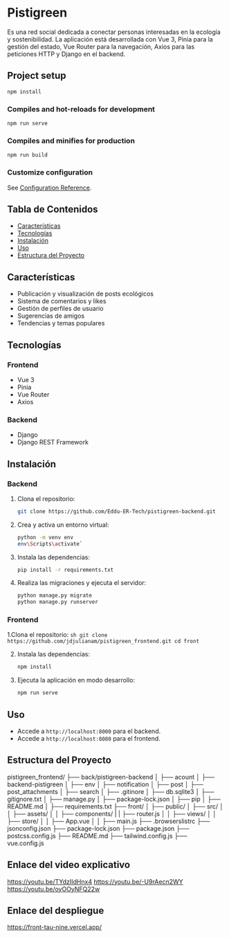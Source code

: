 # Pistigreen

Es una red social dedicada a conectar personas interesadas en la ecología y sostenibilidad. La aplicación está desarrollada con Vue 3, Pinia para la gestión del estado, Vue Router para la navegación, Axios para las peticiones HTTP y Django en el backend.

## Project setup
```
npm install
```

### Compiles and hot-reloads for development
```
npm run serve
```

### Compiles and minifies for production
```
npm run build
```

### Customize configuration
See [Configuration Reference](https://cli.vuejs.org/config/).




## Tabla de Contenidos
- [Características](#características)
- [Tecnologías](#tecnologías)
- [Instalación](#instalación)
- [Uso](#uso)
- [Estructura del Proyecto](#estructura-del-proyecto)


## Características
- Publicación y visualización de posts ecológicos
- Sistema de comentarios y likes
- Gestión de perfiles de usuario
- Sugerencias de amigos
- Tendencias y temas populares

## Tecnologías
### Frontend
- Vue 3
- Pinia
- Vue Router
- Axios

### Backend
- Django
- Django REST Framework

## Instalación
### Backend
1. Clona el repositorio:
    ```sh
    git clone https://github.com/Eddu-ER-Tech/pistigreen-backend.git
    
    ```

2. Crea y activa un entorno virtual:
    ```sh
    python -m venv env
   env\Scripts\activate`
    ```

3. Instala las dependencias:
    ```sh
    pip install -r requirements.txt
    ```

4. Realiza las migraciones y ejecuta el servidor:
    ```sh
    python manage.py migrate
    python manage.py runserver
    ```

### Frontend
1.Clona el repositorio:
     ```sh
    git clone https://github.com/jdjulianam/pistigreen_frontend.git
    cd front
    ```

2. Instala las dependencias:
    ```sh
    npm install
    ```

3. Ejecuta la aplicación en modo desarrollo:
    ```sh
    npm run serve
    ```

## Uso
- Accede a `http://localhost:8000` para el backend.
- Accede a `http://localhost:8080` para el frontend.

## Estructura del Proyecto

pistigreen_frontend/
├── back/pistigreen-backend
│ ├── acount
│ ├── backend-pistigreen
│ ├── env
│ ├── notification
│ ├── post
│ ├── post_attachments
│ ├── search
│ ├── .gitinore
│ ├── db.sqlite3
│ ├── gitignore.txt
│ ├── manage.py
│ ├── package-lock.json
│ ├── pip
│ ├── README.md
│ ├── requirements.txt
├── front/
│ ├── public/
│ ├── src/
│ │ ├── assets/
│ │ ├── components/
| | ├── router.js
│ │ ├── views/
│ │ ├── store/
│ │ ├── App.vue
│ │ ├── main.js
├── .browserslistrc
├── jsonconfig.json
├── package-lock.json
├── package.json
├── postcss.config.js
├── README.md
├── tailwind.config.js
├── vue.config.js




## Enlace del video explicativo
https://youtu.be/TYdzIIdHnx4
https://youtu.be/-U9rAecn2WY
https://youtu.be/oyOOyNFQ22w
## Enlace del despliegue
https://front-tau-nine.vercel.app/ 